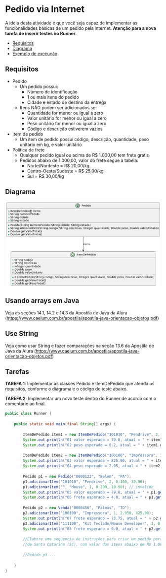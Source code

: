 # Pedido via Internet

A ideia desta atividade é que você seja capaz de implementar as funcionalidades
básicas de um pedido pela internet. **Atenção para a nova tarefa de inserir testes no Runner**.

- [Requisitos](#requisitos)
- [Diagrama](#diagrama)
- [Exemplo de execução](#exemplo-de-execução)

## Requisitos

- Pedido
  - Um pedido possui:
    - Número de identificação
    - 1 ou mais itens do pedido
    - Cidade e estado de destino da entrega
  - Itens NÃO podem ser adicionados se:
    - Quantidade for menor ou igual a zero
    - Valor unitário for menor ou igual a zero
    - Peso unitário for menor ou igual a zero
    - Código e descrição estiverem vazios
- Item de pedido
  - Um item de pedido possui código, descrição, quantidade, peso unitário em kg, e valor unitário
- Política de frete
    - Qualquer pedido igual ou acima de R$ 1.000,00 tem frete grátis
    - Pedidos abaixo de 1.000,00, valor do frete segue a tabela:
      - Norte/Nordeste = R$ 20,00/kg
      - Centro-Oeste/Sudeste = R$ 25,00/kg
      - Sul = R$ 30,00/kg

## Diagrama
![Diagrama UML](pedido-internet.png)

## Usando arrays em Java 

Veja as seções 14.1, 14.2 e 14.3 da Apostila de Java da Alura (https://www.caelum.com.br/apostila/apostila-java-orientacao-objetos.pdf)

## Use String

Veja como usar String e fazer comparações na seção 13.6 da Apostila de Java da Alura (https://www.caelum.com.br/apostila/apostila-java-orientacao-objetos.pdf)

## Tarefas

**TAREFA 1**: Implementar as classes Pedido e ItemDePedido que atenda os requisitos, conforme o diagrama e o código de teste abaixo.

**TAREFA 2**: Implementar um novo teste dentro do Runner de acordo com o comentário ao final.

```java
public class Runner {

    public static void main(final String[] args) {

        ItemDePedido item1 = new ItemDePedido("101010", "Pendrive", 2, 0.100, 39.90);
        System.out.println("01 valor esperado = 79.8, atual = " + item1.getValorTotal());
        System.out.println("02 peso esperado = 0.2, atual = " + item1.getPesoTotal());

        ItemDePedido item2 = new ItemDePedido("100100", "Impressora", 1, 2.950, 825.90);
        System.out.println("03 valor esperado = 825.90, atual = " + item2.getValorTotal());
        System.out.println("04 peso esperado = 2.95, atual = " + item2.getPesoTotal());
        
        Pedido p1 = new Pedido("0000123", "Belem", "PA");
        p1.adicionarItem("101010", "Pendrive", 2, 0.100, 39.90);
        p1.adicionarItem("", "Mouse", 1, 0.200, 10.90); // invalido
        System.out.println("05 valor esperado = 79.8, atual = " + p1.getValorTotal());
        System.out.println("06 frete esperado = 4.0, atual = " + p1.getValorFrete());

        Pedido p2 = new Venda("0000456", "Palmas", "TO");
        p2.adicionarItem("100100", "Impressora", 1, 2.950, 825.90);
        System.out.println("07 frete esperado = 73.75, atual = " + p2.getValorFrete());
        p2.adicionarItem("111100", "Kit Teclado/Mouse Developer", 1, 0.5, 239.90);
        System.out.println("08 frete esperado = 0.0, atual = " + p2.getValorFrete());

        //Elabore uma sequencia de instruções para criar um pedido para envio ao estado
        //de Santa Catarina (SC), com valor dos itens abaixo de R$ 1.000,00
        
        //Pedido p3 ...
 
    }
}
```

